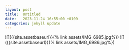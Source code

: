 ```yaml
---
layout: post
title:  Untitled
date:   2023-11-24 16:55:00 +0100
categories: jekyll update
---
```

![]({{site.assetbaseurl}}{% link assets/IMG_6985.jpg%})
![]({{site.assetbaseurl}}{% link assets/IMG_6986.jpg%})


